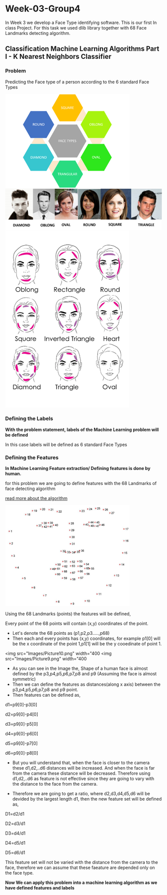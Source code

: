# Week-03-Group4
In Week 3 we develop a Face Type identifying software. This is our first In class Project. For this task we used dlib library together with 68 Face Landmarks detecting algorithm.

## Classification Machine Learning Algorithms Part I - K Nearest Neighbors Classifier

### Problem

Predicting the Face type of a person according to the 6 standard Face Types

<img src="Images/Picture7.png" width="400">
<img src="Images/Picture8.png" width="600">
<img src="Images/Picture10.png" width="400">


### Defining the Labels

**With the problem statement, labels of the Machine Learning problem will be defined**

In this case labels will be defined as 6 standard Face Types

### Defining the Features

**In Machine Learning Feature extraction/ Defining features is done by human.**

for this problem we are going to define features with the 68 Landmarks of face detecting algorithm 

[read more about the algorithm](https://www.pyimagesearch.com/2017/04/03/facial-landmarks-dlib-opencv-python/)

<img src="Images/Picture9.png" width="400">

Using the 68 Landmarks (points) the features will be defined,

Every point of the 68 points will contain (x,y) coordinates of the point.

- Let's denote the 68 points as (p1,p2,p3.....,p68)
- Then each and every points has (x,y) coordinates, for example p1[0] will be the x coordinate of the point 1,p1[1] will be the y cooedinate of point 1.

<img src="Images/Picture10.png" width="400
<img src="Images/Picture9.png" width="400

- As you can see in the Image the, Shape of a human face is almost defined by the p3,p4,p5,p6,p7,p8 and p9 (Assuming the face is almost symmetric)
- Then we can define the features as distances(along x axis) between the p3,p4,p5,p6,p7,p8 and p9 point.
- Then features can be defined as,

d1=p9[0]-p3[0]

d2=p9[0]-p4[0]

d3=p9[0]-p5[0]

d4=p9[0]-p6[0]

d5=p9[0]-p7[0]

d6=p9[0]-p8[0]

- But you will understand that, when the face is closer to the camera these d1,d2,..d6 distances will be increased. And when the face is far from the camera these distance will be decreased. Therefore using d1,d2,..d6 as feature is not effective since they are going to vary with the distance to the face from the camera.

- Therefore we are going to get a ratio, where d2,d3,d4,d5,d6 will be devided by the largest length d1, then the new feature set will be defined as,


D1=d2/d1

D2=d3/d1

D3=d4/d1

D4=d5/d1

D5=d6/d1

This feature set will not be varied with the distance from the camera to the face, therefore we can assume that these faeature are depended only on the face type.

**Now We can apply this problem into a machine learning algorithm as we have defined features and labels**
